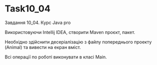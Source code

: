 # Task10_04
Завдання 10_04. Курс Java pro

Використовуючи Intellij IDEA, створити Maven проєкт, пакет.

Необхідно здійснити десеріалізацію з файлу попереднього проекту (Animal) та вивести на екран вміст.

Всі операції по роботі виконувати в класі Main.
